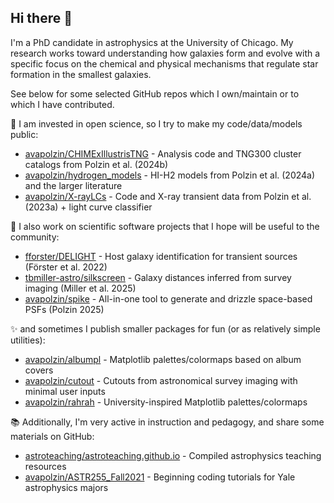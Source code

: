 ## Hi there 👋

I'm a PhD candidate in astrophysics at the University of Chicago. My research works toward understanding how galaxies form and evolve with a specific focus on the chemical and physical mechanisms that regulate star formation in the smallest galaxies. 

See below for some selected GitHub repos which I own/maintain or to which I have contributed.

🔭 I am invested in open science, so I try to make my code/data/models public:
- [avapolzin/CHIMExIllustrisTNG](https://github.com/avapolzin/CHIMExIllustrisTNG) - Analysis code and TNG300 cluster catalogs from Polzin et al. (2024b)
- [avapolzin/hydrogen_models](https://github.com/avapolzin/hydrogen_models) - HI-H2 models from Polzin et al. (2024a) and the larger literature
- [avapolzin/X-rayLCs](https://github.com/avapolzin/X-rayLCs) - Code and X-ray transient data from Polzin et al. (2023a) + light curve classifier

🔭 I also work on scientific software projects that I hope will be useful to the community:
- [fforster/DELIGHT](https://github.com/fforster/DELIGHT) - Host galaxy identification for transient sources (Förster et al. 2022)
- [tbmiller-astro/silkscreen](https://github.com/tbmiller-astro/silkscreen) - Galaxy distances inferred from survey imaging (Miller et al. 2025)
- [avapolzin/spike](https://github.com/avapolzin/spike) - All-in-one tool to generate and drizzle space-based PSFs (Polzin 2025)

✨ and sometimes I publish smaller packages for fun (or as relatively simple utilities):
- [avapolzin/albumpl](https://github.com/avapolzin/albumpl) - Matplotlib palettes/colormaps based on album covers
- [avapolzin/cutout](https://github.com/avapolzin/cutout) - Cutouts from astronomical survey imaging with minimal user inputs
- [avapolzin/rahrah](https://github.com/avapolzin/rahrah) - University-inspired Matplotlib palettes/colormaps

📚 Additionally, I'm very active in instruction and pedagogy, and share some materials on GitHub:
- [astroteaching/astroteaching.github.io](https://github.com/astroteaching/astroteaching.github.io) - Compiled astrophysics teaching resources
- [avapolzin/ASTR255_Fall2021](https://github.com/avapolzin/ASTR255_Fall2021) - Beginning coding tutorials for Yale astrophysics majors

<!--
**avapolzin/avapolzin** is a ✨ _special_ ✨ repository because its `README.md` (this file) appears on your GitHub profile.

Here are some ideas to get you started:

- 🔭 I’m currently working on ...
- 🌱 I’m currently learning ...
- 👯 I’m looking to collaborate on ...
- 🤔 I’m looking for help with ...
- 💬 Ask me about ...
- 📫 How to reach me: ...
- 😄 Pronouns: ...
- ⚡ Fun fact: ...
-->
